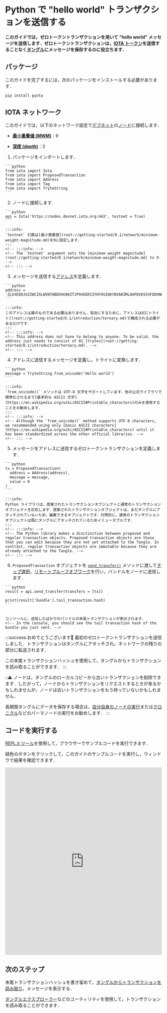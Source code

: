 # Python で "hello world" トランザクションを送信する
<!-- # Send a "hello world" transaction in Python -->

**このガイドでは，ゼロトークントランザクションを用いて "hello world" メッセージを送信します．ゼロトークントランザクションは，[IOTA トークン](root://getting-started/0.1/clients/token.md)を送信することなく[タングル](root://getting-started/0.1/network/the-tangle.md)にメッセージを保存するのに役立ちます．**
<!-- **In this guide, you send a "hello world" message in a zero-value transaction. These transactions are useful for storing messages on the [Tangle](root://getting-started/0.1/network/the-tangle.md) without having to send any [IOTA tokens](root://getting-started/0.1/clients/token.md).** -->

## パッケージ
<!-- ## Packages -->

このガイドを完了するには，次のパッケージをインストールする必要があります．
<!-- To complete this guide, you need to install the following package: -->

```bash
pip install pyota
```

## IOTA ネットワーク
<!-- ## IOTA network -->

このガイドでは，以下のネットワーク設定で[デブネット](root://getting-started/0.1/network/iota-networks.md#devnet)の[ノード](root://getting-started/0.1/network/nodes.md)に接続します．
<!-- In this guide, we connect to a [node](root://getting-started/0.1/network/nodes.md) on the [Devnet](root://getting-started/0.1/network/iota-networks.md#devnet) with the following network settings: -->

- **[最小重量値 (MWM)](root://getting-started/0.1/network/minimum-weight-magnitude.md)**：9
<!-- - **[Minimum weight magnitude](root://getting-started/0.1/network/minimum-weight-magnitude.md)**: 9 -->

- **[深度 (depth)](root://getting-started/0.1/transactions/depth.md)**：3
<!-- - **[Depth](root://getting-started/0.1/transactions/depth.md)**: 3 -->

1. パッケージをインポートします．
  <!-- 1. Import the packages -->

    ```python
    from iota import Iota
    from iota import ProposedTransaction
    from iota import Address
    from iota import Tag
    from iota import TryteString
    ```

2. ノードに接続します．
  <!-- 2. Connect to a node -->

    ```python
    api = Iota('https://nodes.devnet.iota.org:443', testnet = True)
    ```

    :::info:
    `testnet` 引数は[最小重量値](root://getting-started/0.1/network/minimum-weight-magnitude.md)を9に設定します．
    :::
    <!-- :::info: -->
    <!-- The `testnet` argument sets the [minimum weight magnitude](root://getting-started/0.1/network/minimum-weight-magnitude.md) to 9. -->
    <!-- ::: -->

3. メッセージを送信する[アドレス](root://getting-started/0.1/clients/addresses.md)を定義します．
  <!-- 3. Define an [address](root://getting-started/0.1/clients/addresses.md) to which you want to send a message -->

    ```python
    address = 'ZLGVEQ9JUZZWCZXLWVNTHBDX9G9KZTJP9VEERIIFHY9SIQKYBVAHIMLHXPQVE9IXFDDXNHQINXJDRPFDXNYVAPLZAW'
    ```

    :::info:
    このアドレスは誰のものである必要はありません．有効にするために，アドレスは81[トライト](root://getting-started/0.1/introduction/ternary.md)で構成される必要があるだけです．
    :::
    <!-- :::info: -->
    <!-- This address does not have to belong to anyone. To be valid, the address just needs to consist of 81 [trytes](root://getting-started/0.1/introduction/ternary.md). -->
    <!-- ::: -->

4. アドレスに送信するメッセージを定義し，トライトに変換します．
  <!-- 4. Define a message that you want to send to the address and convert it to trytes -->

    ```python
    message = TryteString.from_unicode('Hello world')
    ```

    :::info:
    `from_unicode()` メソッドは UTF-8 文字をサポートしています．他の公式ライブラリで標準化されるまで[基本的な ASCII 文字](https://en.wikipedia.org/wiki/ASCII#Printable_characters)のみを使用することをお勧めします．
    :::
    <!-- :::info: -->
    <!-- Although the `from_unicode()` method supports UTF-8 characters, we recommended using only [basic ASCII characters](https://en.wikipedia.org/wiki/ASCII#Printable_characters) until it has been standardized across the other official libraries. -->
    <!-- ::: -->

5. メッセージをアドレスに送信するゼロトークントランザクションを定義します．
  <!-- 5. Define a zero-value transaction that sends the message to the address -->

    ```python
    tx = ProposedTransaction(
      address = Address(address),
      message = message,
      value = 0
    )
    ```

    :::info:
    Python ライブラリは，提案されたトランザクションオブジェクトと通常のトランザクションオブジェクトを区別します．提案されたトランザクションオブジェクトは，まだタングルにアタッチされていないため，編集できるオブジェクトです．対照的に，通常のトランザクションオブジェクトは既にタングルにアタッチされているためイミュータブルです．
    :::
    <!-- :::info: -->
    <!-- The Python library makes a disctinction between proposed and regular transaction objects. Proposed transaction objects are those that you can edit because they are not yet attached to the Tangle. In contrast, regular transaction objects are immutable because they are already attached to the Tangle. -->
    <!-- ::: -->

6. `ProposedTransaction` オブジェクトを [`send_transfer()`](https://pyota.readthedocs.io/en/latest/api.html#send-transfer) メソッドに渡して[チップ選択](root://node-software/0.1/iri/concepts/tip-selection.md)，[リモートプルーフオブワーク](root://getting-started/0.1/transactions/proof-of-work.md)を行い，バンドルをノードに送信します．
  <!-- 6. Pass your `ProposedTransaction` object to the [`send_transfer()`](https://pyota.readthedocs.io/en/latest/api.html#send-transfer) method to do [tip selection](root://node-software/0.1/iri/concepts/tip-selection.md), [remote proof of work](root://getting-started/0.1/transactions/proof-of-work.md), and to send the bundle to the node -->

    ```python
    result = api.send_transfer(transfers = [tx])

    print(result['bundle'].tail_transaction.hash)
    ```


    コンソールに，送信したばかりのバンドルの末尾トランザクションが表示されます．
    <!-- In the console, you should see the tail transaction hash of the bundle you just sent. -->

:::success:おめでとうございます:tada:
最初のゼロトークントランザクションを送信しました．トランザクションはタングルにアタッチされ，ネットワークの残りの部分に転送されます．

この末尾トランザクションハッシュを使用して，タングルからトランザクションを読み取ることができます．
:::

<!-- :::success:Congratulations :tada: -->
<!-- You've just sent your first zero-value transaction. Your transaction is attached to the Tangle, and will be forwarded to the rest of the network. -->

<!-- You can use this tail transaction hash to read the transaction from the Tangle. -->
<!-- ::: -->

:::warning:
ノードは，タングルのローカルコピーから古いトランザクションを削除できます．したがって，ノードからトランザクションをリクエストするときが来るかもしれませんが，ノードは古いトランザクションをもう持っていないかもしれません．

長期間タングルにデータを保存する場合は，[自分自身のノードの実行](root://node-software/0.1/iri/how-to-guides/quickstart.md)または[クロニクル](root://node-software/0.1/chronicle/introduction/overview.md)などのパーマノードの実行をお勧めします．
:::
<!-- :::warning: -->
<!-- Nodes can delete old transactions from their local copies of the Tangle. Therefore, a time may come where you request your transaction from a node, but the node doesn't have it anymore. -->

<!-- If you want to store data on the Tangle for extended periods of time, we recommend either [running your own node](root://node-software/0.1/iri/how-to-guides/quickstart.md) or running a permanode such as [Chronicle](root://node-software/0.1/chronicle/introduction/overview.md). -->
<!-- ::: -->

## コードを実行する
<!-- ## Run the code -->

[REPL.it ツール](https://repl.it)を使用して，ブラウザーでサンプルコードを実行できます．
<!-- We use the [REPL.it tool](https://repl.it) to allow you to run sample code in the browser. -->

緑色のボタンをクリックして，このガイドのサンプルコードを実行し，ウィンドウで結果を確認できます．
<!-- Click the green button to run the sample code in this guide and see the results in the window. -->

<iframe height="600px" width="100%" src="https://repl.it/@jake91/Send-a-hello-world-transaction-Python?lite=true" scrolling="no" frameborder="no" allowtransparency="true" allowfullscreen="true" sandbox="allow-forms allow-pointer-lock allow-popups allow-same-origin allow-scripts allow-modals"></iframe>

## 次のステップ
<!-- ## Next steps -->

末尾トランザクションハッシュを書き留めて，[タングルからトランザクションを読み取り](../python/read-transactions.md)，メッセージを表示する．
<!-- Make a note of the tail transaction hash so you can [read the transaction from the Tangle](../python/read-transactions.md) to see your message. -->

[タングルエクスプローラー](https://utils.iota.org)などのユーティリティを使用して，トランザクションを読み取ることができます．
<!-- You can also read your transaction, using a utility such as the [Tangle explorer](https://utils.iota.org). -->
